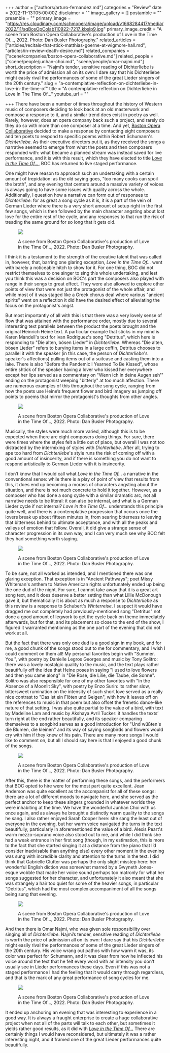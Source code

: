 +++
author = ["authors/arturo-fernandez.md"]
categories = "Review"
date = 2022-11-13T05:00:00Z
disclaimer = ""
image_gallery = []
postamble = ""
preamble = ""
primary_image = "https://res.cloudinary.com/schmopera/image/upload/v1668284417/media/2022/11/sqBosOpColab110922-7217_kbslp9.jpg"
primary_image_credit = "A scene from Boston Opera Collaborative's production of Love in the Time Of..., 2022. Photo: Dan Busler Photography."
related_articles = ["articles/recitals-that-stick-matthias-goerne-at-wigmore-hall.md", "articles/in-review-death-desire.md"]
related_companies = ["scene/companies/boston-opera-collaborative.md"]
related_people = ["scene/people/junhan-choi.md", "scene/people/omar-najmi.md"]
short_description = "Najmi’s tender, sensitive reading of Dichterliebe is worth the price of admission all on its own: I dare say that his Dichterliebe might easily rival the performances of some of the great Lieder singers of the 20th century."
slug = "a-contemplative-reflection-on-dichterliebe-in-love-in-the-time-of"
title = "A contemplative reflection on Dichterliebe in Love In The Time Of…"
youtube_url = ""

+++
There have been a number of times throughout the history of Western music of composers deciding to look back at an old masterwork and compose a response to it, and a similar trend does exist in poetry as well. Rarely, however, does an opera company back such a project, and rarely do they do so with more than one composer at a time. And yet, [Boston Opera Collaborative](/scene/companies/boston-opera-collaborative/) decided to make a response by contacting eight composers and ten poets to respond to specific poems within Robert Schumann's _Dichterliebe_. As their executive directors put it, as they received the songs a narrative seemed to emerge from what the poets and then composers responded with: what became a planned stream was instead saved for live performance, and it is with this result, which they have elected to title [_Love in the Time Of…_](https://www.bocopera.org/love), BOC has returned to live staged performance.

One might have reason to approach such an undertaking with a certain amount of trepidation: as the old saying goes, "too many cooks can spoil the broth", and any evening that centers around a massive variety of voices is always going to have some issues with quality across the whole. Additionally, I question how a narrative can form out of responses to _Dichterliebe_: for as great a song cycle as it is, it is a part of the vein of German Lieder where there is a very short amount of setup right in the first few songs, which is then followed by the main character angsting about lost love for the entire rest of the cycle, and any responses to that run the risk of treading the same ground for so long that it gets old.

<figure data-type="image">

![](https://res.cloudinary.com/schmopera/image/upload/v1668284479/media/2022/11/BosOpColab110922-7066_s52i8m.jpg)

<figcaption>A scene from Boston Opera Collaborative's production of Love in the Time Of..., 2022. Photo: Dan Busler Photography.</figcaption>  
</figure>

I think it is a testament to the strength of the creative talent that was called in, however, that, barring one glaring exception, _Love in the Time Of…_ went with barely a noticeable hitch to show for it. For one thing, BOC did not restrict themselves to one singer to sing this whole undertaking, and lest you think this was a decision on BOC's part the composers also played with range in their songs to great effect. They were also allowed to explore other points of view that were not just the protagonist of the whole affair, and while most of it was staged like a Greek chorus deal where various "ancient spirits" went on a reflection it did have the desired effect of alleviating the focus on the protagonist's angst.

But most importantly of all with this is that there was a very lovely sense of flow that was attained with the performance order, mostly due to several interesting text parallels between the product the poets brought and the original Heinrich Heine text. A particular example that sticks in my mind is Karen Mandell's text for Ivan Rodriguez's song "Detritus", which here is responding to "Die alten, bösen Lieder" in _Dichterliebe_. Whereas "Die alten, bösen Lieder" refers to burying items in a large coffin, Detritus chooses to parallel it with the speaker (in this case, the person of _Dichterliebe_'s speaker's affections) pulling items out of a suitcase and casting them into a lake. There is also "Before the Pandemic I Yearned To Be Kissed", whose entire shtick of the speaker having a lover who kissed her everywhere except her lips served as a commentary on "Wenn ich in deine Augen seh'" ending on the protagonist weeping "bitterly" at too much affection. There are numerous examples of this throughout the song cycle, ranging from how the poets use Heine’s frequent flower and bird imagery as jumping off points to poems that mirror the protagonist's thoughts from other angles.

<figure data-type="image">

![](https://res.cloudinary.com/schmopera/image/upload/v1668284493/media/2022/11/BosOpColab110922-7083_smreku.jpg)

<figcaption>A scene from Boston Opera Collaborative's production of Love in the Time Of..., 2022. Photo: Dan Busler Photography.</figcaption>  
</figure>

Musically, the styles were much more varied, although this is to be expected when there are eight composers doing things. For sure, there were times where the styles felt a little out of place, but overall I was not too distracted by the intermixing of styles with _Dichterliebe_. After all, trying to ape too hard from _Dichterliebe_'s style runs the risk of coming off with a good amount of insincerity, and if there is something you do not want to respond artistically to German Lieder with it is insincerity.

I don’t know that I would call what _Love in the Time Of…_ a narrative in the conventional sense: while there is a play of point of view that results from this, it does end up becoming a morass of characters angsting about the situation, and there is not much concrete to hold it together. However, as a composer who has done a song cycle with a similar dramatic arc, not all narrative needs to be literal: it can also be internal, and what is a German Lieder cycle if not internal? _Love in the Time Of…_ understands this principle quite well, and there is a contemplative progression that occurs once the lovers break up about fifteen minutes in, from searing bitterness to leaving that bitterness behind to ultimate acceptance, and with all the peaks and valleys of emotion that follow. Overall, it did give a strange sense of character progression in its own way, and I can very much see why BOC felt they had something worth staging.

<figure data-type="image">

![](https://res.cloudinary.com/schmopera/image/upload/v1668284506/media/2022/11/BosOpColab110922-7127_rchdku.jpg)

<figcaption>A scene from Boston Opera Collaborative's production of Love in the Time Of..., 2022. Photo: Dan Busler Photography.</figcaption>  
</figure>

To be sure, not all worked as intended, and I mentioned there was one glaring exception. That exception is in "Ancient Pathways"; poet Missy Whiteman's anthem to Native American rights unfortunately ended up being the one dud of the night. For sure, I cannot take away that it is a great art song text, and it does deserve a better setting than what Lillie McDonough gave it, but thematically it is about as much a response to _Dichterliebe_ as this review is a response to Schubert's _Winterreise_. I suspect it would have dragged me out completely had previously-mentioned song "Detritus" not done a good amount of legwork to get the cycle back on theme immediately afterwards, but for that, and its placement so close to the end of the show, I figured it warranted mentioning as the one part of the evening that did not work at all.

But the fact that there was only one dud is a good sign in my book, and for me, a good chunk of the songs stood out to me for commentary, and I wish I could comment on them all! My personal favorites begin with "Summer. You.", with poetry by Danielle Legros Georges and music by Tony Solitro: there was a lovely nostalgic quality to the music, and the text plays rather beautifully off the idea that Heine poses in saying "I used to love flowers and then you came along" in "Die Rose, die Lilie, die Taube, die Sonne". Solitro was also responsible for one of my other favorites with "In the Absence of a Moonlit Sky", with poetry by Enzo Surin: its rather slow, bittersweet rumination on the intensity of such short love served as a really nice contrast to "Das ist ein Flöten und Geigen", with how it leaves off on the references to music in that poem but also offset the frenetic dance-like nature of that setting. I was also quite partial to the value of a bird, with text by Madeline Lam and music by Akshaya Avril Tucker: it handles the texts’ turn right at the end rather beautifully, and its speaker comparing themselves to a songbird serves as a good introduction for "Und wüßten's die Blumen, die kleinen" and its way of saying songbirds and flowers would cry with him if they knew of his pain. There are many more songs I would like to comment on, but all I should say here is that I enjoyed a good chunk of the songs.

<figure data-type="image">

![](https://res.cloudinary.com/schmopera/image/upload/v1668284519/media/2022/11/BosOpColab110922-7178_kuvvu4.jpg)

<figcaption>A scene from Boston Opera Collaborative's production of Love in the Time Of..., 2022. Photo: Dan Busler Photography.</figcaption>  
</figure>

After this, there is the matter of performing these songs, and the performers that BOC opted to hire were for the most part quite excellent. Jean Anderson was quite excellent as the accompanist for all of these songs: there are a lot of different moods to navigate here, and she served as the perfect anchor to keep these singers grounded in whatever worlds they were inhabiting at the time. We have the wonderful Junhan Choi with us once again, and as always he brought a distinctly warm quality to the songs he sang. I also rather enjoyed Sarah Cooper here: she sang the least out of everyone in the evening, but her warm voice navigated the turns in the text beautifully, particularly in aforementioned the value of a bird. Alexis Peart's warm mezzo-soprano voice also stood out to me, and while I did think she had a weak entrance in her first song (though, in my estimation, this is more to the fact that she started singing it at a distance from the piano that I’d consider inadvisable than anything else) every other moment in the evening was sung with incredible clarity and attention to the turns in the text. I did think that Gabrielle Clutter was perhaps the only slight misstep here: her wonderful English diction was somewhat marred by a Gwyneth Jones-esque wobble that made her voice sound perhaps too matronly for what her songs suggested for her character, and unfortunately it also meant that she was strangely a hair too quiet for some of the heavier songs, in particular "Detritus", which had the most complex accompaniment of all the songs being sung that evening.

<figure data-type="image">

![](https://res.cloudinary.com/schmopera/image/upload/v1668284532/media/2022/11/BosOpColab110922-7206_vpesn3.jpg)

<figcaption>A scene from Boston Opera Collaborative's production of Love in the Time Of..., 2022. Photo: Dan Busler Photography.</figcaption>  
</figure>

And then there is Omar Najmi, who was given sole responsibility over singing all of _Dichterliebe_. Najmi’s tender, sensitive reading of _Dichterliebe_ is worth the price of admission all on its own: I dare say that his _Dichterliebe_ might easily rival the performances of some of the great Lieder singers of the 20th century. His voice wrang out pathos with how warm it was, its color was perfect for Schumann, and it was clear from how he inflected his voice around the text that he felt every word with an intensity you don't usually see in Lieder performances these days. Even if this was not a staged performance I had the feeling that it would carry through regardless, and that is the mark of any great performance of song cycles for me.

<figure data-type="image">

![](https://res.cloudinary.com/schmopera/image/upload/v1668284545/media/2022/11/BosOpColab110922-7223_swec70.jpg)

<figcaption>A scene from Boston Opera Collaborative's production of Love in the Time Of..., 2022. Photo: Dan Busler Photography.</figcaption>  
</figure>

It ended up anchoring an evening that was interesting to experience in a good way. It is always a fraught enterprise to create a huge collaborative project when not all of the parts will talk to each other, but sometimes it yields rather good results, as it did with [_Love in the Time Of…_](https://www.bocopera.org/love) There are certainly things I would have reconsidered, but ultimately it was a rather interesting night, and it framed one of the great Lieder performances quite beautifully.